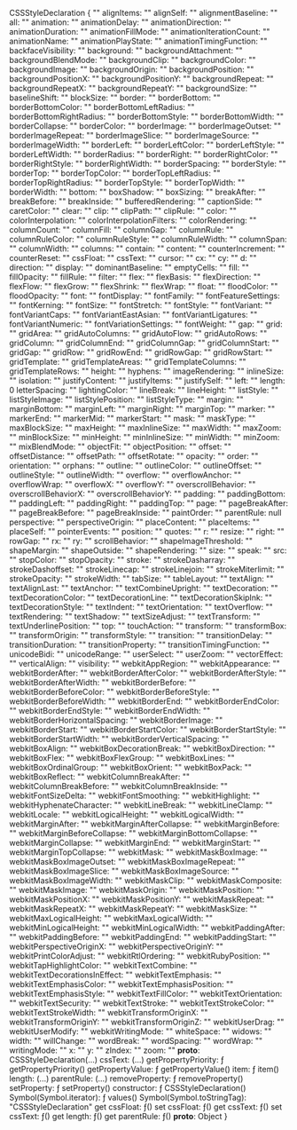 CSSStyleDeclaration {
  ""
  alignItems: ""
  alignSelf: ""
  alignmentBaseline: ""
  all: ""
  animation: ""
  animationDelay: ""
  animationDirection:
    ""
  animationDuration: ""
  animationFillMode: ""
  animationIterationCount: ""
  animationName: ""
  animationPlayState: ""
  animationTimingFunction:
    ""
  backfaceVisibility: ""
  background: ""
  backgroundAttachment: ""
  backgroundBlendMode: ""
  backgroundClip: ""
  backgroundColor:
    ""
  backgroundImage: ""
  backgroundOrigin: ""
  backgroundPosition: ""
  backgroundPositionX: ""
  backgroundPositionY: ""
  backgroundRepeat:
    ""
  backgroundRepeatX: ""
  backgroundRepeatY: ""
  backgroundSize: ""
  baselineShift: ""
  blockSize: ""
  border: ""
  borderBottom:
    ""
  borderBottomColor: ""
  borderBottomLeftRadius: ""
  borderBottomRightRadius: ""
  borderBottomStyle: ""
  borderBottomWidth:
    ""
  borderCollapse: ""
  borderColor: ""
  borderImage: ""
  borderImageOutset: ""
  borderImageRepeat: ""
  borderImageSlice: ""
  borderImageSource:
    ""
  borderImageWidth: ""
  borderLeft: ""
  borderLeftColor: ""
  borderLeftStyle: ""
  borderLeftWidth: ""
  borderRadius: ""
  borderRight:
    ""
  borderRightColor: ""
  borderRightStyle: ""
  borderRightWidth: ""
  borderSpacing: ""
  borderStyle: ""
  borderTop: ""
  borderTopColor:
    ""
  borderTopLeftRadius: ""
  borderTopRightRadius: ""
  borderTopStyle: ""
  borderTopWidth: ""
  borderWidth: ""
  bottom: ""
  boxShadow:
    ""
  boxSizing: ""
  breakAfter: ""
  breakBefore: ""
  breakInside: ""
  bufferedRendering: ""
  captionSide: ""
  caretColor: ""
  clear:
    ""
  clip: ""
  clipPath: ""
  clipRule: ""
  color: ""
  colorInterpolation: ""
  colorInterpolationFilters: ""
  colorRendering: ""
  columnCount:
    ""
  columnFill: ""
  columnGap: ""
  columnRule: ""
  columnRuleColor: ""
  columnRuleStyle: ""
  columnRuleWidth: ""
  columnSpan: ""
  columnWidth: ""
  columns: ""
  contain: ""
  content: ""
  counterIncrement: ""
  counterReset: ""
  cssFloat: ""
  cssText: ""
  cursor:
    ""
  cx: ""
  cy: ""
  d: ""
  direction: ""
  display: ""
  dominantBaseline: ""
  emptyCells: ""
  fill: ""
  fillOpacity: ""
  fillRule: ""
  filter: ""
  flex: ""
  flexBasis: ""
  flexDirection: ""
  flexFlow: ""
  flexGrow: ""
  flexShrink: ""
  flexWrap: ""
  float: ""
  floodColor:
    ""
  floodOpacity: ""
  font: ""
  fontDisplay: ""
  fontFamily: ""
  fontFeatureSettings: ""
  fontKerning: ""
  fontSize: ""
  fontStretch:
    ""
  fontStyle: ""
  fontVariant: ""
  fontVariantCaps: ""
  fontVariantEastAsian: ""
  fontVariantLigatures: ""
  fontVariantNumeric:
    ""
  fontVariationSettings: ""
  fontWeight: ""
  gap: ""
  grid: ""
  gridArea: ""
  gridAutoColumns: ""
  gridAutoFlow: ""
  gridAutoRows:
    ""
  gridColumn: ""
  gridColumnEnd: ""
  gridColumnGap: ""
  gridColumnStart: ""
  gridGap: ""
  gridRow: ""
  gridRowEnd: ""
  gridRowGap:
    ""
  gridRowStart: ""
  gridTemplate: ""
  gridTemplateAreas: ""
  gridTemplateColumns: ""
  gridTemplateRows: ""
  height: ""
  hyphens:
    ""
  imageRendering: ""
  inlineSize: ""
  isolation: ""
  justifyContent: ""
  justifyItems: ""
  justifySelf: ""
  left: ""
  length: 0
  letterSpacing: ""
  lightingColor: ""
  lineBreak: ""
  lineHeight: ""
  listStyle: ""
  listStyleImage: ""
  listStylePosition: ""
  listStyleType:
    ""
  margin: ""
  marginBottom: ""
  marginLeft: ""
  marginRight: ""
  marginTop: ""
  marker: ""
  markerEnd: ""
  markerMid: ""
  markerStart:
    ""
  mask: ""
  maskType: ""
  maxBlockSize: ""
  maxHeight: ""
  maxInlineSize: ""
  maxWidth: ""
  maxZoom: ""
  minBlockSize: ""
  minHeight:
    ""
  minInlineSize: ""
  minWidth: ""
  minZoom: ""
  mixBlendMode: ""
  objectFit: ""
  objectPosition: ""
  offset: ""
  offsetDistance:
    ""
  offsetPath: ""
  offsetRotate: ""
  opacity: ""
  order: ""
  orientation: ""
  orphans: ""
  outline: ""
  outlineColor: ""
  outlineOffset:
    ""
  outlineStyle: ""
  outlineWidth: ""
  overflow: ""
  overflowAnchor: ""
  overflowWrap: ""
  overflowX: ""
  overflowY: ""
  overscrollBehavior:
    ""
  overscrollBehaviorX: ""
  overscrollBehaviorY: ""
  padding: ""
  paddingBottom: ""
  paddingLeft: ""
  paddingRight: ""
  paddingTop:
    ""
  page: ""
  pageBreakAfter: ""
  pageBreakBefore: ""
  pageBreakInside: ""
  paintOrder: ""
  parentRule: null perspective: ""
  perspectiveOrigin:
    ""
  placeContent: ""
  placeItems: ""
  placeSelf: ""
  pointerEvents: ""
  position: ""
  quotes: ""
  r: ""
  resize: ""
  right: ""
  rowGap:
    ""
  rx: ""
  ry: ""
  scrollBehavior: ""
  shapeImageThreshold: ""
  shapeMargin: ""
  shapeOutside: ""
  shapeRendering: ""
  size: ""
  speak: ""
  src: ""
  stopColor: ""
  stopOpacity: ""
  stroke: ""
  strokeDasharray: ""
  strokeDashoffset: ""
  strokeLinecap: ""
  strokeLinejoin:
    ""
  strokeMiterlimit: ""
  strokeOpacity: ""
  strokeWidth: ""
  tabSize: ""
  tableLayout: ""
  textAlign: ""
  textAlignLast: ""
  textAnchor:
    ""
  textCombineUpright: ""
  textDecoration: ""
  textDecorationColor: ""
  textDecorationLine: ""
  textDecorationSkipInk: ""
  textDecorationStyle:
    ""
  textIndent: ""
  textOrientation: ""
  textOverflow: ""
  textRendering: ""
  textShadow: ""
  textSizeAdjust: ""
  textTransform:
    ""
  textUnderlinePosition: ""
  top: ""
  touchAction: ""
  transform: ""
  transformBox: ""
  transformOrigin: ""
  transformStyle: ""
  transition: ""
  transitionDelay: ""
  transitionDuration: ""
  transitionProperty: ""
  transitionTimingFunction: ""
  unicodeBidi:
    ""
  unicodeRange: ""
  userSelect: ""
  userZoom: ""
  vectorEffect: ""
  verticalAlign: ""
  visibility: ""
  webkitAppRegion: ""
  webkitAppearance:
    ""
  webkitBorderAfter: ""
  webkitBorderAfterColor: ""
  webkitBorderAfterStyle: ""
  webkitBorderAfterWidth: ""
  webkitBorderBefore:
    ""
  webkitBorderBeforeColor: ""
  webkitBorderBeforeStyle: ""
  webkitBorderBeforeWidth: ""
  webkitBorderEnd: ""
  webkitBorderEndColor:
    ""
  webkitBorderEndStyle: ""
  webkitBorderEndWidth: ""
  webkitBorderHorizontalSpacing: ""
  webkitBorderImage: ""
  webkitBorderStart:
    ""
  webkitBorderStartColor: ""
  webkitBorderStartStyle: ""
  webkitBorderStartWidth: ""
  webkitBorderVerticalSpacing: ""
  webkitBoxAlign:
    ""
  webkitBoxDecorationBreak: ""
  webkitBoxDirection: ""
  webkitBoxFlex: ""
  webkitBoxFlexGroup: ""
  webkitBoxLines: ""
  webkitBoxOrdinalGroup:
    ""
  webkitBoxOrient: ""
  webkitBoxPack: ""
  webkitBoxReflect: ""
  webkitColumnBreakAfter: ""
  webkitColumnBreakBefore: ""
  webkitColumnBreakInside:
    ""
  webkitFontSizeDelta: ""
  webkitFontSmoothing: ""
  webkitHighlight: ""
  webkitHyphenateCharacter: ""
  webkitLineBreak: ""
  webkitLineClamp:
    ""
  webkitLocale: ""
  webkitLogicalHeight: ""
  webkitLogicalWidth: ""
  webkitMarginAfter: ""
  webkitMarginAfterCollapse: ""
  webkitMarginBefore:
    ""
  webkitMarginBeforeCollapse: ""
  webkitMarginBottomCollapse: ""
  webkitMarginCollapse: ""
  webkitMarginEnd: ""
  webkitMarginStart:
    ""
  webkitMarginTopCollapse: ""
  webkitMask: ""
  webkitMaskBoxImage: ""
  webkitMaskBoxImageOutset: ""
  webkitMaskBoxImageRepeat:
    ""
  webkitMaskBoxImageSlice: ""
  webkitMaskBoxImageSource: ""
  webkitMaskBoxImageWidth: ""
  webkitMaskClip: ""
  webkitMaskComposite:
    ""
  webkitMaskImage: ""
  webkitMaskOrigin: ""
  webkitMaskPosition: ""
  webkitMaskPositionX: ""
  webkitMaskPositionY: ""
  webkitMaskRepeat:
    ""
  webkitMaskRepeatX: ""
  webkitMaskRepeatY: ""
  webkitMaskSize: ""
  webkitMaxLogicalHeight: ""
  webkitMaxLogicalWidth: ""
  webkitMinLogicalHeight:
    ""
  webkitMinLogicalWidth: ""
  webkitPaddingAfter: ""
  webkitPaddingBefore: ""
  webkitPaddingEnd: ""
  webkitPaddingStart: ""
  webkitPerspectiveOriginX: ""
  webkitPerspectiveOriginY: ""
  webkitPrintColorAdjust: ""
  webkitRtlOrdering: ""
  webkitRubyPosition: ""
  webkitTapHighlightColor: ""
  webkitTextCombine: ""
  webkitTextDecorationsInEffect: ""
  webkitTextEmphasis: ""
  webkitTextEmphasisColor: ""
  webkitTextEmphasisPosition: ""
  webkitTextEmphasisStyle: ""
  webkitTextFillColor: ""
  webkitTextOrientation: ""
  webkitTextSecurity: ""
  webkitTextStroke: ""
  webkitTextStrokeColor: ""
  webkitTextStrokeWidth: ""
  webkitTransformOriginX: ""
  webkitTransformOriginY: ""
  webkitTransformOriginZ: ""
  webkitUserDrag: ""
  webkitUserModify: ""
  webkitWritingMode: ""
  whiteSpace: ""
  widows: ""
  width: ""
  willChange: ""
  wordBreak: ""
  wordSpacing: ""
  wordWrap: ""
  writingMode: ""
  x: ""
  y: ""
  zIndex: ""
  zoom: ""
  __proto__: CSSStyleDeclaration(...) 
    cssText: (...) 
    getPropertyPriority: ƒ getPropertyPriority() 
    getPropertyValue: ƒ getPropertyValue() 
    item: ƒ item() 
    length: (...)
    parentRule: (...) 
    removeProperty: ƒ removeProperty() 
    setProperty: ƒ setProperty() 
    constructor: ƒ CSSStyleDeclaration()
    Symbol(Symbol.iterator): ƒ values() 
    Symbol(Symbol.toStringTag): "CSSStyleDeclaration"
    get cssFloat: ƒ() 
    set cssFloat: ƒ()
    get cssText: ƒ() 
    set cssText: ƒ() 
    get length: ƒ() 
    get parentRule: ƒ()
    __proto__: Object
}